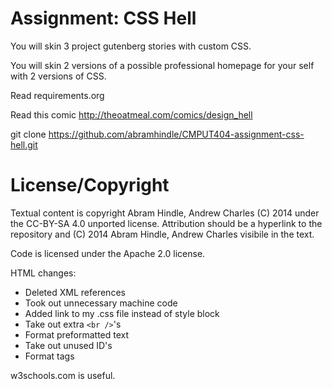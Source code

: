 Assignment: CSS Hell
====================

You will skin 3 project gutenberg stories with custom CSS.

You will skin 2 versions of a possible professional homepage for your
self with 2 versions of CSS.

Read requirements.org

Read this comic http://theoatmeal.com/comics/design_hell

git clone https://github.com/abramhindle/CMPUT404-assignment-css-hell.git

License/Copyright
=================

Textual content is copyright Abram Hindle, Andrew Charles (C) 2014 under the CC-BY-SA
4.0 unported license. Attribution should be a hyperlink to the
repository and (C) 2014 Abram Hindle, Andrew Charles visibile in the text.

Code is licensed under the Apache 2.0 license.


HTML changes:

* Deleted XML references
* Took out unnecessary machine code
* Added link to my .css file instead of style block
* Take out extra ```<br />```'s
* Format preformatted text
* Take out unused ID's
* Format tags

w3schools.com is useful.
